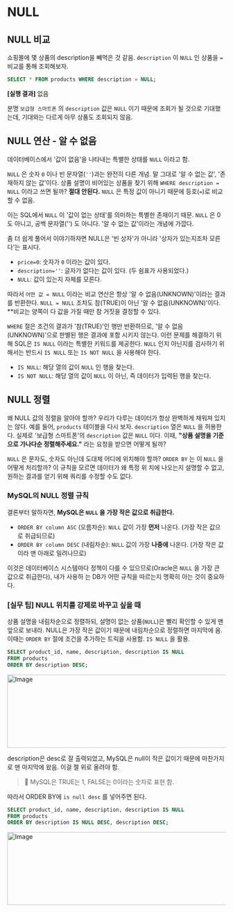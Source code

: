 # NULL

## NULL 비교

쇼핑몰에 몇 상품의 description을 빼먹은 것 같음. `description` 이 `NULL` 인 상품을 `=` 비교를 통해 조회해보자.

```sql
SELECT * FROM products WHERE description = NULL;
```

**[실행 결과]**
없음

분명 `보급형 스마트폰` 의 `description` 값은 `NULL` 이기 때문에 조회가 될 것으로 기대했는데, 기대와는 다르게 아무
상품도 조회되지 않음.

## NULL 연산 - 알 수 없음

데이터베이스에서 '값이 없음'을 나타내는 특별한 상태를 `NULL` 이라고 함.

`NULL` 은 숫자 `0` 이나 빈 문자열(`''`)과는 완전히 다른 개념. 말 그대로 '알 수 없는 값', '존재하지 않는 값'이다. 상품 설명이 비어있는 상품을 찾기 위해 `WHERE description = NULL` 이라고 쓰면 될까? **절대 안된다.**
`NULL` 은 특정 값이 아니기 때문에 등호(`=`)로 비교할 수 없음.

이는 SQL에서 `NULL` 이 '값이 없는 상태'를 의미하는 특별한 존재이기 때문. `NULL` 은 0도 아니고, 공백 문자열('') 도 아니다. '알 수 없는 값'이라는 개념에 가깝다.

좀 더 쉽게 풀어서 이야기하자면 NULL은 '빈 상자'가 아니라 '상자가 있는지조차 모른다'는 표시다.
- `price=0`: 숫자가 `0` 이라는 값이 있다.
- `description=''`: 글자가 없다는 값이 있다. (두 쉼표가 사용되었다.)
- `NULL`: 값이 있는지 자체를 모른다.

따라서 `어떤 값 = NULL` 이라는 비교 연산은 항상 '알 수 없음(UNKNOWN)'이라는 결과를 반환한다. `NULL = NULL` 조차도 참(TRUE)이 아닌 '알 수 없음(UNKNOWN)'이다. **비교는 양쪽이 다 값을 가질 때만 참 거짓을 결정할 수 있다.

`WHERE` 절은 조건의 결과가 '참(TRUE)'인 행만 반환하므로, '알 수 없음(UNKNOWN)'으로 판별된 행은 결과에 포함 시키지 않는다.
이런 문제를 해결하기 위해 SQL은 `IS NULL` 이라는 특별한 키워드를 제공한다.
`NULL` 인지 아닌지를 검사하기 위해서는 반드시 `IS NULL` 또는 `IS NOT NULL` 을 사용해야 한다.
- `IS NULL`: 해당 열의 값이 `NULL` 인 행을 찾는다.
- `IS NOT NULL`: 해당 열의 값이 `NULL` 이 아닌, 즉 데이터가 입력된 행을 찾는다.

## NULL 정렬

왜 NULL 값의 정렬을 알아야 할까?
우리가 다루는 데이터가 항상 완벽하게 채워져 있지는 않다. 예를 들어, `products` 테이블을 다시 보자. `description` 열은 `NULL` 을 허용한다. 실제로 '보급형 스마트폰'의 `description` 값은 `NULL` 이다. 이때, **"상품 설명을 기준으로 가나다순 정렬해주세요."** 라는 요청을 받으면 어떻게 될까?

`NULL` 은 문자도, 숫자도 아닌데 도대체 어디에 위치해야 할까? `ORDER BY` 는 이 `NULL` 을 어떻게 처리할까? 이 규칙을 모르면 데이터가 왜 특정 위
치에 나오는지 설명할 수 없고, 원하는 결과를 얻기 위해 쿼리를 수정할 수도 없다.

### MySQL의 NULL 정렬 규칙

결론부터 말하자면, **MySQL은 `NULL` 을 가장 작은 값으로 취급한다.**
- `ORDER BY column ASC` (오름차순): `NULL` 값이 가장 **먼저** 나온다. (가장 작은 값으로 취급되므로)
- `ORDER BY column DESC` (내림차순): `NULL` 값이 가장 **나중에** 나온다. (가장 작은 값이라 맨 아래로 밀려나므로)

이것은 데이터베이스 시스템마다 정책이 다를 수 있으므로(Oracle은 `NULL` 을 가장 큰 값으로 취급한다), 내가 사용하
는 DB가 어떤 규칙을 따르는지 명확히 아는 것이 중요하다.

### \[실무 팁] NULL 위치를 강제로 바꾸고 싶을 때

상품 설명을 내림차순으로 정렬하되, 설명이 없는 상품(`NULL`)은 빨리 확인할 수 있게 맨 앞으로 보내라.
NULL은 가장 작은 값이기 때문에 내림차순으로 정렬하면 마지막에 옴. 이때는 `ORDER BY` 절에 조건을 추가하는 트릭을 사용함. `IS NULL` 을 활용.

```sql
SELECT product_id, name, description, description IS NULL
FROM products
ORDER BY description DESC;
```

<img width="931" height="168" alt="Image" src="https://github.com/user-attachments/assets/8cbef97a-9dd7-4430-b141-59f7a07f2558" />

description은 desc로 잘 출력되었고, MySQL은 null이 작은 값이기 때문에 마찬가지로 맨 마지막에 왔음. 이걸 젤 위로 올려야 함.

> 📌 MySQL은 TRUE는 1, FALSE는 0이라는 숫자로 표현 함.

따라서 ORDER BY에 `is null desc` 를 넣어주면 된다.

```sql
SELECT product_id, name, description, description IS NULL
FROM products
ORDER BY description IS NULL DESC, description DESC;
```

<img width="930" height="168" alt="Image" src="https://github.com/user-attachments/assets/4ba15e63-be5e-40d6-b6aa-0000d4317278" />
